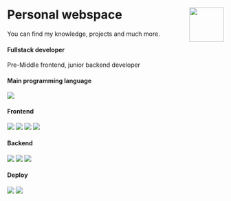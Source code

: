 # Personal webspace <a href="https://andrei-silin.pages.dev"><img align='right' src='https://raw.githubusercontent.com/shestaya-liniya/icons/main/button-open.svg' width='80'></a>

You can find my knowledge, projects and much more.

#### Fullstack developer
Pre-Middle frontend, junior backend developer

#### Main programming language
[![](https://raw.githubusercontent.com/shestaya-liniya/icons/main/ts-shield.svg)](https://www.typescriptlang.org/)

#### Frontend
[![](https://raw.githubusercontent.com/shestaya-liniya/icons/main/react-shield.svg)](https://react.dev/)
[![](https://raw.githubusercontent.com/shestaya-liniya/icons/main/solid-shield.svg)](https://www.solidjs.com/)
[![](https://raw.githubusercontent.com/shestaya-liniya/icons/main/tailwind-shield.svg)](https://tailwindcss.com/)
[![](https://raw.githubusercontent.com/shestaya-liniya/icons/main/css-shield.svg)](https://sass-lang.com/)

#### Backend
[![](https://raw.githubusercontent.com/shestaya-liniya/icons/main/trpc-shield.svg)](https://trpc.io/)
[![](https://raw.githubusercontent.com/shestaya-liniya/icons/main/nest-shield.svg)](https://nestjs.com/)
[![](https://raw.githubusercontent.com/shestaya-liniya/icons/main/zod-shield.svg)](https://zod.dev/)

#### Deploy
[![](https://raw.githubusercontent.com/shestaya-liniya/icons/main/cloudflare-shield.svg)](https://www.cloudflare.com/)
[![](https://raw.githubusercontent.com/shestaya-liniya/icons/main/vercel-shield.svg)](https://vercel.com/)
